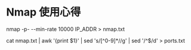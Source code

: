 # Nmap 使用心得

nmap -p- --min-rate 10000 IP\_ADDR > nmap.txt

cat nmap.txt | awk '{print $1}' | sed 's/\[^0-9]\*//g' | sed '/^$/d' > ports.txt

